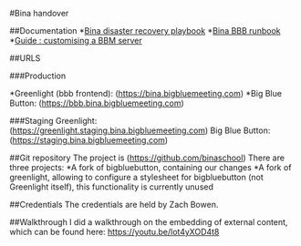 #Bina handover

##Documentation
*[Bina disaster recovery playbook](playbook_disasterRecover.md)
*[Bina BBB runbook](runbook_binaBBB.md)
*[Guide : customising a BBM server](guide_customClientDeployment.md)

##URLS

###Production

*Greenlight (bbb frontend): (https://bina.bigbluemeeting.com)
*Big Blue Button: (https://bbb.bina.bigbluemeeting.com)

###Staging
Greenlight: (https://greenlight.staging.bina.bigbluemeeting.com)
Big Blue Button: (https://staging.bina.bigbluemeeting.com)

##Git repository
The project is (https://github.com/binaschool)
There are three projects:
*A fork of bigbluebutton, containing our changes
*A fork of greenlight, allowing to configure a stylesheet for bigbluebutton (not Greenlight itself), this functionality is currently unused

##Credentials
The credentials are held by Zach Bowen.

##Walkthrough
I did a walkthrough on the embedding of external content, which can be found here: https://youtu.be/lot4yXOD4t8
